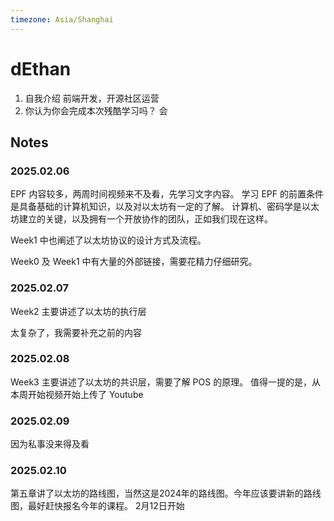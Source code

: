 ```yaml
---
timezone: Asia/Shanghai
---
```


# dEthan

1. 自我介绍 
   前端开发，开源社区运营
2. 你认为你会完成本次残酷学习吗？
   会

## Notes

<!-- Content_START -->
### 2025.02.06

EPF 内容较多，两周时间视频来不及看，先学习文字内容。
学习 EPF 的前置条件是具备基础的计算机知识，以及对以太坊有一定的了解。
计算机、密码学是以太坊建立的关键，以及拥有一个开放协作的团队，正如我们现在这样。

Week1 中也阐述了以太坊协议的设计方式及流程。

Week0 及 Week1 中有大量的外部链接，需要花精力仔细研究。

### 2025.02.07

Week2 主要讲述了以太坊的执行层

太复杂了，我需要补充之前的内容

### 2025.02.08

Week3 主要讲述了以太坊的共识层，需要了解 POS 的原理。
值得一提的是，从本周开始视频开始上传了 Youtube

### 2025.02.09
因为私事没来得及看

### 2025.02.10
第五章讲了以太坊的路线图，当然这是2024年的路线图。今年应该要讲新的路线图，最好赶快报名今年的课程。
2月12日开始
<!-- Content_END -->